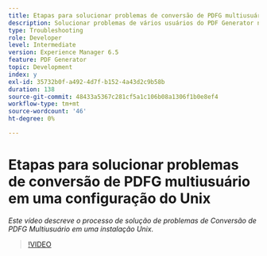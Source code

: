 ```yaml
---
title: Etapas para solucionar problemas de conversão de PDFG multiusuário em uma configuração do Unix
description: Solucionar problemas de vários usuários do PDF Generator na configuração do UNIX.
type: Troubleshooting
role: Developer
level: Intermediate
version: Experience Manager 6.5
feature: PDF Generator
topic: Development
index: y
exl-id: 35732b0f-a492-4d7f-b152-4a43d2c9b58b
duration: 138
source-git-commit: 48433a5367c281cf5a1c106b08a1306f1b0e8ef4
workflow-type: tm+mt
source-wordcount: '46'
ht-degree: 0%

---
```



# Etapas para solucionar problemas de conversão de PDFG multiusuário em uma configuração do Unix

*Este vídeo descreve o processo de solução de problemas de Conversão de PDFG Multiusuário em uma instalação Unix.*

>[!VIDEO](https://video.tv.adobe.com/v/335549?quality=12&learn=on)
